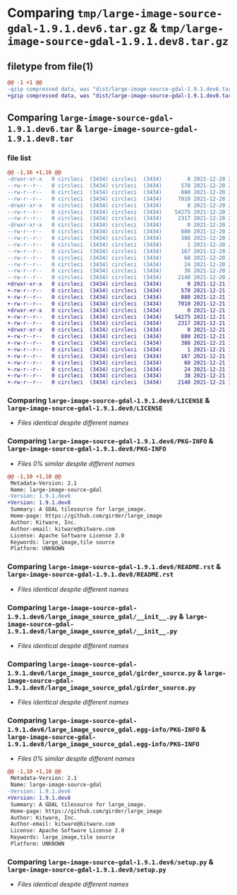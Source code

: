 # Comparing `tmp/large-image-source-gdal-1.9.1.dev6.tar.gz` & `tmp/large-image-source-gdal-1.9.1.dev8.tar.gz`

## filetype from file(1)

```diff
@@ -1 +1 @@
-gzip compressed data, was "dist/large-image-source-gdal-1.9.1.dev6.tar", last modified: Mon Dec 20 21:01:46 2021, max compression
+gzip compressed data, was "dist/large-image-source-gdal-1.9.1.dev8.tar", last modified: Tue Dec 21 17:37:52 2021, max compression
```

## Comparing `large-image-source-gdal-1.9.1.dev6.tar` & `large-image-source-gdal-1.9.1.dev8.tar`

### file list

```diff
@@ -1,16 +1,16 @@
-drwxr-xr-x   0 circleci  (3434) circleci  (3434)        0 2021-12-20 21:01:46.000000 large-image-source-gdal-1.9.1.dev6/
--rw-r--r--   0 circleci  (3434) circleci  (3434)      578 2021-12-20 21:01:46.000000 large-image-source-gdal-1.9.1.dev6/LICENSE
--rw-r--r--   0 circleci  (3434) circleci  (3434)      880 2021-12-20 21:01:46.000000 large-image-source-gdal-1.9.1.dev6/PKG-INFO
--rw-r--r--   0 circleci  (3434) circleci  (3434)     7010 2021-12-20 21:01:46.000000 large-image-source-gdal-1.9.1.dev6/README.rst
-drwxr-xr-x   0 circleci  (3434) circleci  (3434)        0 2021-12-20 21:01:46.000000 large-image-source-gdal-1.9.1.dev6/large_image_source_gdal/
--rw-r--r--   0 circleci  (3434) circleci  (3434)    54275 2021-12-20 21:00:58.000000 large-image-source-gdal-1.9.1.dev6/large_image_source_gdal/__init__.py
--rw-r--r--   0 circleci  (3434) circleci  (3434)     2317 2021-12-20 21:00:58.000000 large-image-source-gdal-1.9.1.dev6/large_image_source_gdal/girder_source.py
-drwxr-xr-x   0 circleci  (3434) circleci  (3434)        0 2021-12-20 21:01:46.000000 large-image-source-gdal-1.9.1.dev6/large_image_source_gdal.egg-info/
--rw-r--r--   0 circleci  (3434) circleci  (3434)      880 2021-12-20 21:01:46.000000 large-image-source-gdal-1.9.1.dev6/large_image_source_gdal.egg-info/PKG-INFO
--rw-r--r--   0 circleci  (3434) circleci  (3434)      388 2021-12-20 21:01:46.000000 large-image-source-gdal-1.9.1.dev6/large_image_source_gdal.egg-info/SOURCES.txt
--rw-r--r--   0 circleci  (3434) circleci  (3434)        1 2021-12-20 21:01:46.000000 large-image-source-gdal-1.9.1.dev6/large_image_source_gdal.egg-info/dependency_links.txt
--rw-r--r--   0 circleci  (3434) circleci  (3434)      167 2021-12-20 21:01:46.000000 large-image-source-gdal-1.9.1.dev6/large_image_source_gdal.egg-info/entry_points.txt
--rw-r--r--   0 circleci  (3434) circleci  (3434)       60 2021-12-20 21:01:46.000000 large-image-source-gdal-1.9.1.dev6/large_image_source_gdal.egg-info/requires.txt
--rw-r--r--   0 circleci  (3434) circleci  (3434)       24 2021-12-20 21:01:46.000000 large-image-source-gdal-1.9.1.dev6/large_image_source_gdal.egg-info/top_level.txt
--rw-r--r--   0 circleci  (3434) circleci  (3434)       38 2021-12-20 21:01:46.000000 large-image-source-gdal-1.9.1.dev6/setup.cfg
--rw-r--r--   0 circleci  (3434) circleci  (3434)     2148 2021-12-20 21:00:58.000000 large-image-source-gdal-1.9.1.dev6/setup.py
+drwxr-xr-x   0 circleci  (3434) circleci  (3434)        0 2021-12-21 17:37:52.000000 large-image-source-gdal-1.9.1.dev8/
+-rw-r--r--   0 circleci  (3434) circleci  (3434)      578 2021-12-21 17:37:51.000000 large-image-source-gdal-1.9.1.dev8/LICENSE
+-rw-r--r--   0 circleci  (3434) circleci  (3434)      880 2021-12-21 17:37:52.000000 large-image-source-gdal-1.9.1.dev8/PKG-INFO
+-rw-r--r--   0 circleci  (3434) circleci  (3434)     7010 2021-12-21 17:37:51.000000 large-image-source-gdal-1.9.1.dev8/README.rst
+drwxr-xr-x   0 circleci  (3434) circleci  (3434)        0 2021-12-21 17:37:52.000000 large-image-source-gdal-1.9.1.dev8/large_image_source_gdal/
+-rw-r--r--   0 circleci  (3434) circleci  (3434)    54275 2021-12-21 17:36:53.000000 large-image-source-gdal-1.9.1.dev8/large_image_source_gdal/__init__.py
+-rw-r--r--   0 circleci  (3434) circleci  (3434)     2317 2021-12-21 17:36:53.000000 large-image-source-gdal-1.9.1.dev8/large_image_source_gdal/girder_source.py
+drwxr-xr-x   0 circleci  (3434) circleci  (3434)        0 2021-12-21 17:37:52.000000 large-image-source-gdal-1.9.1.dev8/large_image_source_gdal.egg-info/
+-rw-r--r--   0 circleci  (3434) circleci  (3434)      880 2021-12-21 17:37:52.000000 large-image-source-gdal-1.9.1.dev8/large_image_source_gdal.egg-info/PKG-INFO
+-rw-r--r--   0 circleci  (3434) circleci  (3434)      388 2021-12-21 17:37:52.000000 large-image-source-gdal-1.9.1.dev8/large_image_source_gdal.egg-info/SOURCES.txt
+-rw-r--r--   0 circleci  (3434) circleci  (3434)        1 2021-12-21 17:37:52.000000 large-image-source-gdal-1.9.1.dev8/large_image_source_gdal.egg-info/dependency_links.txt
+-rw-r--r--   0 circleci  (3434) circleci  (3434)      167 2021-12-21 17:37:52.000000 large-image-source-gdal-1.9.1.dev8/large_image_source_gdal.egg-info/entry_points.txt
+-rw-r--r--   0 circleci  (3434) circleci  (3434)       60 2021-12-21 17:37:52.000000 large-image-source-gdal-1.9.1.dev8/large_image_source_gdal.egg-info/requires.txt
+-rw-r--r--   0 circleci  (3434) circleci  (3434)       24 2021-12-21 17:37:52.000000 large-image-source-gdal-1.9.1.dev8/large_image_source_gdal.egg-info/top_level.txt
+-rw-r--r--   0 circleci  (3434) circleci  (3434)       38 2021-12-21 17:37:52.000000 large-image-source-gdal-1.9.1.dev8/setup.cfg
+-rw-r--r--   0 circleci  (3434) circleci  (3434)     2148 2021-12-21 17:36:53.000000 large-image-source-gdal-1.9.1.dev8/setup.py
```

### Comparing `large-image-source-gdal-1.9.1.dev6/LICENSE` & `large-image-source-gdal-1.9.1.dev8/LICENSE`

 * *Files identical despite different names*

### Comparing `large-image-source-gdal-1.9.1.dev6/PKG-INFO` & `large-image-source-gdal-1.9.1.dev8/PKG-INFO`

 * *Files 0% similar despite different names*

```diff
@@ -1,10 +1,10 @@
 Metadata-Version: 2.1
 Name: large-image-source-gdal
-Version: 1.9.1.dev6
+Version: 1.9.1.dev8
 Summary: A GDAL tilesource for large_image.
 Home-page: https://github.com/girder/large_image
 Author: Kitware, Inc.
 Author-email: kitware@kitware.com
 License: Apache Software License 2.0
 Keywords: large_image,tile source
 Platform: UNKNOWN
```

### Comparing `large-image-source-gdal-1.9.1.dev6/README.rst` & `large-image-source-gdal-1.9.1.dev8/README.rst`

 * *Files identical despite different names*

### Comparing `large-image-source-gdal-1.9.1.dev6/large_image_source_gdal/__init__.py` & `large-image-source-gdal-1.9.1.dev8/large_image_source_gdal/__init__.py`

 * *Files identical despite different names*

### Comparing `large-image-source-gdal-1.9.1.dev6/large_image_source_gdal/girder_source.py` & `large-image-source-gdal-1.9.1.dev8/large_image_source_gdal/girder_source.py`

 * *Files identical despite different names*

### Comparing `large-image-source-gdal-1.9.1.dev6/large_image_source_gdal.egg-info/PKG-INFO` & `large-image-source-gdal-1.9.1.dev8/large_image_source_gdal.egg-info/PKG-INFO`

 * *Files 0% similar despite different names*

```diff
@@ -1,10 +1,10 @@
 Metadata-Version: 2.1
 Name: large-image-source-gdal
-Version: 1.9.1.dev6
+Version: 1.9.1.dev8
 Summary: A GDAL tilesource for large_image.
 Home-page: https://github.com/girder/large_image
 Author: Kitware, Inc.
 Author-email: kitware@kitware.com
 License: Apache Software License 2.0
 Keywords: large_image,tile source
 Platform: UNKNOWN
```

### Comparing `large-image-source-gdal-1.9.1.dev6/setup.py` & `large-image-source-gdal-1.9.1.dev8/setup.py`

 * *Files identical despite different names*

